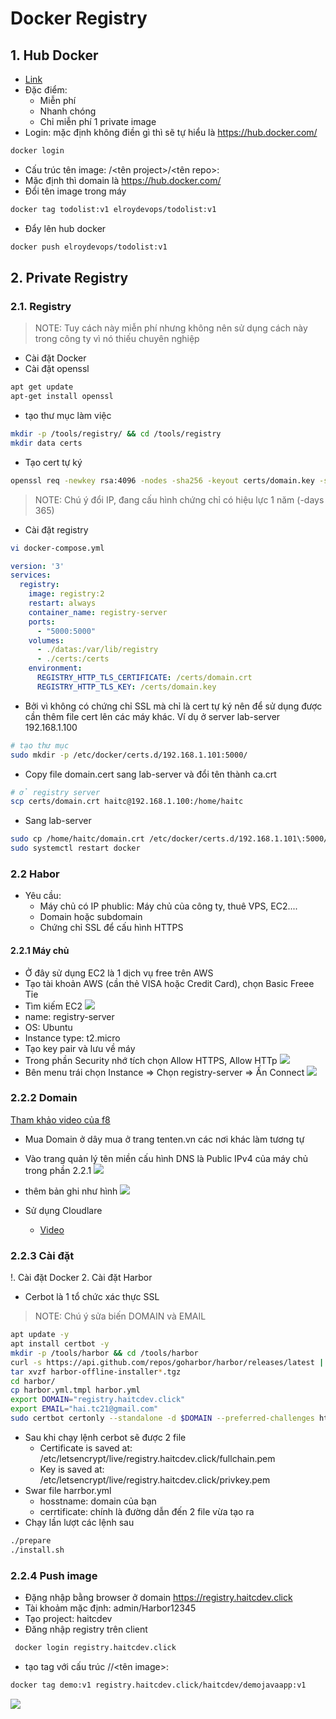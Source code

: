 # Docker Registry

## 1. Hub Docker

- [Link](https://hub.docker.com/)
- Đặc điểm:
  - Miễn phí
  - Nhanh chóng
  - Chỉ miễn phí 1 private image
- Login: mặc định không điền gì thì sẽ tự hiểu là <https://hub.docker.com/>

``` sh
docker login
```

- Cấu trúc tên image: <domain>/<tên project>/<tên repo>:<tag>
- Mặc định thì domain là <https://hub.docker.com/>
- Đổi tên image trong máy

``` sh
docker tag todolist:v1 elroydevops/todolist:v1
```

- Đẩy lên hub docker

``` sh
docker push elroydevops/todolist:v1
```

## 2. Private Registry

### 2.1. Registry
>
>NOTE: Tuy cách này miễn phí nhưng không nên sử dụng cách này trong công ty vì nó thiếu chuyên nghiệp

- Cài đặt Docker
- Cài đặt openssl

``` sh
apt get update
apt-get install openssl
```

- tạo thư mục làm việc

``` sh
mkdir -p /tools/registry/ && cd /tools/registry
mkdir data certs
```

- Tạo cert tự ký

``` sh
openssl req -newkey rsa:4096 -nodes -sha256 -keyout certs/domain.key -subj "/CN=192.168.1.100" -addext "subjectAltName = DNS:192.168.1.101,IP:192.168.1.101" -x509 -days 365 -out certs/domain.crt
```

>NOTE: Chú ý đổi IP, đang cấu hình chứng chỉ có hiệu lực 1 năm (-days 365)

- Cài đặt registry

``` sh
vi docker-compose.yml
```

``` yml
version: '3'
services:
  registry:
    image: registry:2
    restart: always
    container_name: registry-server
    ports:
      - "5000:5000"
    volumes:
      - ./datas:/var/lib/registry
      - ./certs:/certs
    environment:
      REGISTRY_HTTP_TLS_CERTIFICATE: /certs/domain.crt
      REGISTRY_HTTP_TLS_KEY: /certs/domain.key
```

- Bởi vì không có chứng chỉ SSL mà chỉ là cert tự ký nên để sử dụng được cần thêm file cert lên các máy khác. Ví dụ ở server lab-server 192.168.1.100

``` sh
# tạo thư mục
sudo mkdir -p /etc/docker/certs.d/192.168.1.101:5000/
```

- Copy file domain.cert sang lab-server và đổi tên thành ca.crt

``` sh
# ở registry server
scp certs/domain.crt haitc@192.168.1.100:/home/haitc
```

- Sang lab-server

``` sh
sudo cp /home/haitc/domain.crt /etc/docker/certs.d/192.168.1.101\:5000/ca.crt
sudo systemctl restart docker
```

### 2.2 Habor

- Yêu cầu:
  - Máy chủ có IP phublic: Máy chủ của công ty, thuê VPS, EC2....
  - Domain hoặc subdomain
  - Chứng chỉ SSL để cấu hình HTTPS

#### 2.2.1 Máy chủ

- Ở đây sử dụng EC2 là 1 dịch vụ free trên AWS
- Tạo tài khoản AWS (cần thẻ VISA hoặc Credit Card), chọn Basic Freee Tỉe
- Tìm kiếm EC2
![](./image/3.1.png)
- name: registry-server
- OS: Ubuntu
- Instance type: t2.micro
- Tạo key pair và lưu về máy
- Trong phần Security nhớ tích chọn Allow HTTPS, Allow HTTp
![](./image/3.2.png)
- Bên menu trái chọn Instance => Chọn registry-server => Ấn Connect
![](./image/3.3.png)

### 2.2.2 Domain

[Tham khảo video của f8](https://www.youtube.com/watch?v=7RjjF8Ee7Ws&list=PL_-VfJajZj0XGfh528VqhlgXUfzw1Y0N7&index=20)

- Mua Domain ở dây mua ở trang tenten.vn các nơi khác làm tương tự
- Vào trang quản lý tên miền cấu hình DNS là Public IPv4 của máy chủ trong phần 2.2.1
![](./image/3.4.png)
- thêm bản ghi như hình
![](./image/3.5.png)

- Sử dụng Cloudlare
  - [Video](https://www.youtube.com/watch?v=DqhSe3HcDTU&list=PL_-VfJajZj0XGfh528VqhlgXUfzw1Y0N7&index=25)

### 2.2.3 Cài đặt

!. Cài đặt Docker
2. Cài đặt Harbor

- Cerbot là 1 tổ chức xác thực SSL

>NOTE: Chú ý sửa biến DOMAIN và EMAIL

``` sh
apt update -y
apt install certbot -y
mkdir -p /tools/harbor && cd /tools/harbor
curl -s https://api.github.com/repos/goharbor/harbor/releases/latest | grep browser_download_url | cut -d '"' -f 4 | grep '.tgz$' | wget -i -
tar xvzf harbor-offline-installer*.tgz
cd harbor/
cp harbor.yml.tmpl harbor.yml
export DOMAIN="registry.haitcdev.click"
export EMAIL="hai.tc21@gmail.com"
sudo certbot certonly --standalone -d $DOMAIN --preferred-challenges http --agree-tos -m $EMAIL --keep-until-expiring
```

- Sau khi chạy lệnh cerbot sẽ được 2 file
  - Certificate is saved at: /etc/letsencrypt/live/registry.haitcdev.click/fullchain.pem
  - Key is saved at:         /etc/letsencrypt/live/registry.haitcdev.click/privkey.pem
- Swar file harrbor.yml
  - hosstname: domain của bạn
  - cerrtificate: chính là đường dẫn đến 2 file vừa tạo ra
- Chạy lần lượt các lệnh sau

```sh
./prepare
./install.sh
```

### 2.2.4 Push image

- Đặng nhập bằng browser ở domain <https://registry.haitcdev.click>
- Tài khoảm mặc định: admin/Harbor12345
- Tạo project: haitcdev
- Đăng nhập registry trên client

``` sh
 docker login registry.haitcdev.click
```

- tạo tag với cấu trúc <domain>/<project>/<tên image>:<tag>

``` sh
docker tag demo:v1 registry.haitcdev.click/haitcdev/demojavaapp:v1
```

![](./image/3.6.png)
